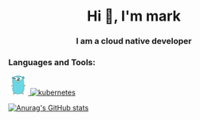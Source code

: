 <h1 align="center">Hi 👋, I'm mark</h1>
<h3 align="center">I am a cloud native developer</h3>

<h3 align="left">Languages and Tools:</h3>
<p align="left"> <a href="https://golang.org" target="_blank" rel="noreferrer"> <img src="https://raw.githubusercontent.com/devicons/devicon/master/icons/go/go-original.svg" alt="go" width="40" height="40"/> </a> <a href="https://kubernetes.io" target="_blank" rel="noreferrer"> <img src="https://www.vectorlogo.zone/logos/kubernetes/kubernetes-icon.svg" alt="kubernetes" width="40" height="40"/> </a> </p>

[![Anurag's GitHub stats](https://github-readme-stats.vercel.app/api?username=mark8s)](https://github.com/anuraghazra/github-readme-stats)
